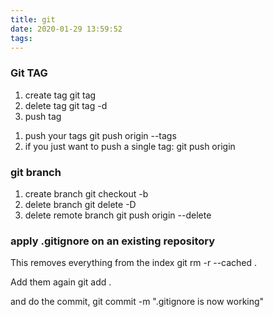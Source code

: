 ```yaml
---
title: git
date: 2020-01-29 13:59:52
tags:
---
```


### Git TAG
1. create tag
git tag <name>
2. delete tag
git tag -d <name>
3. push tag
1) push your tags
git push origin --tags
2) if you just want to push a single tag:
git push origin <tag name>

### git branch
1. create branch
git checkout -b <name>
2. delete branch
git delete -D <name>
3. delete remote branch
git push origin --delete <name>

### apply .gitignore on an existing repository
This removes everything from the index
 git rm -r --cached .

 Add them again
 git add .

 and do the commit,
 git commit -m ".gitignore is now working"
